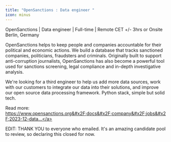 ```yaml
---
title: "OpenSanctions : Data engineer "
icon: minus
---
```

OpenSanctions | Data engineer | Full-time | Remote CET +&#x2F;- 3hrs or Onsite Berlin, Germany

OpenSanctions helps to keep people and companies accountable for their political and economic actions. We build a database that tracks sanctioned companies, politicians, fraudsters and criminals. Originally built to support anti-corruption journalists, OpenSanctions has also become a powerful tool used for sanctions screening, legal compliance and in-depth investigative analysis.

We&#x27;re looking for a third engineer to help us add more data sources, work with our customers to integrate our data into their solutions, and improve our open source data processing framework. Python stack, simple but solid tech.

Read more: <a href="https:&#x2F;&#x2F;www.opensanctions.org&#x2F;docs&#x2F;company&#x2F;jobs&#x2F;2023-12-data-engineer&#x2F;" rel="nofollow">https:&#x2F;&#x2F;www.opensanctions.org&#x2F;docs&#x2F;company&#x2F;jobs&#x2F;2023-12-data...</a>

EDIT: THANK YOU to everyone who emailed. It&#x27;s an amazing candidate pool to review, so declaring this closed for now.
